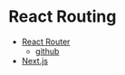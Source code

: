 # React Routing

- [React Router](https://reactrouter.com/)
  - [github](https://github.com/remix-run/react-router)
- [Next.js](https://nextjs.org/docs/routing/introduction)
